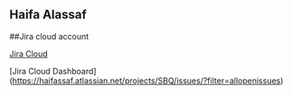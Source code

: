 ## Haifa Alassaf

##Jira cloud account

[Jira Cloud](https://haifassaf.atlassian.net/)

[Jira Cloud Dashboard] (https://haifassaf.atlassian.net/projects/SBQ/issues/?filter=allopenissues)